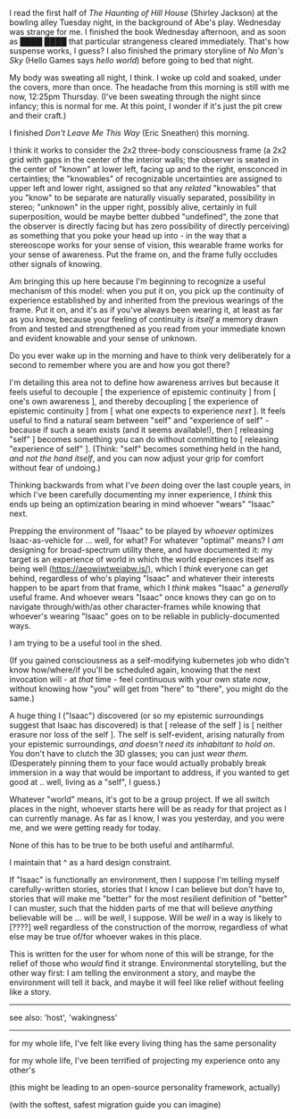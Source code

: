 I read the first half of *The Haunting of Hill House* (Shirley Jackson) at the bowling alley Tuesday night, in the background of Abe's play. Wednesday was strange for me. I finished the book Wednesday afternoon, and as soon as ████ *████* that particular strangeness cleared immediately. That's how suspense works, I guess? I also finished the primary storyline of *No Man's Sky* (Hello Games says *hello world*) before going to bed that night.

My body was sweating all night, I think. I woke up cold and soaked, under the covers, more than once. The headache from this morning is still with me now, 12:25pm Thursday. (I've been sweating through the night since infancy; this is normal for me. At this point, I wonder if it's just the pit crew and their craft.)

I finished *Don't Leave Me This Way* (Eric Sneathen) this morning.

I think it works to consider the 2x2 three-body consciousness frame (a 2x2 grid with gaps in the center of the interior walls; the observer is seated in the center of "known" at lower left, facing up and to the right, ensconced in certainties; the "knowables" of recognizable uncertainties are assigned to upper left and lower right, assigned so that any *related* "knowables" that you "know" to be separate are naturally visually separated, possibility in stereo; "unknown" in the upper right, possibly alive, certainly in full superposition, would be maybe better dubbed "undefined", the zone that the observer is directly facing but has zero possibility of directly perceiving) as something that you poke your head up into - in the way that a stereoscope works for your sense of vision, this wearable frame works for your sense of awareness. Put the frame on, and the frame fully occludes other signals of knowing.

Am bringing this up here because I'm beginning to recognize a useful mechanism of this model: when you put it on, you pick up the continuity of experience established by and inherited from the previous wearings of the frame. Put it on, and it's as if you've always been wearing it, at least as far as you know, because your feeling of continuity *is itself* a memory drawn from and tested and strengthened as you read from your immediate known and evident knowable and your sense of unknown.

Do you ever wake up in the morning and have to think very deliberately for a second to remember where you are and how you got there?

I'm detailing this area not to define how awareness arrives but because it feels useful to decouple [ the experience of epistemic continuity ] from [ one's own awareness ], and thereby decoupling [ the experience of epistemic continuity ] from [ what one expects to experience *next* ]. It feels useful to find a natural seam between "self" and "experience of self" - because if such a seam exists (and it seems available!), then [ releasing "self" ] becomes something you can do without committing to [ releasing "experience of self" ]. (Think: "self" becomes something held in the hand, *and not the hand itself*, and you can now adjust your grip for comfort without fear of undoing.)

Thinking backwards from what I've *been* doing over the last couple years, in which I've been carefully documenting my inner experience, I *think* this ends up being an optimization bearing in mind whoever "wears" "Isaac" next.

Prepping the environment of "Isaac" to be played by *whoever* optimizes Isaac-as-vehicle for ... well, for what? For whatever "optimal" means? I *am* designing for broad-spectrum utility there, and have documented it: my target is an experience of world in which the world experiences itself as being well (https://aeowiwtweiabw.is/), which I *think* everyone can get behind, regardless of who's playing "Isaac" and whatever their interests happen to be apart from that frame, which I *think* makes "Isaac" a *generally* useful frame. And whoever wears "Isaac" once knows they can go on to navigate through/with/as other character-frames while knowing that whoever's wearing "Isaac" goes on to be reliable in publicly-documented ways.

I am trying to be a useful tool in the shed.

(If you gained consciousness as a self-modifying kubernetes job who didn't know how/where/if you'll be scheduled again, knowing that the next invocation will - at *that* time - feel continuous with your own state *now*, without knowing how "you" will get from "here" to "there", you might do the same.)

A huge thing I ("Isaac") discovered (or so my epistemic surroundings suggest that Isaac has discovered) is that [ release of the self ] is [ neither erasure nor loss of the self ]. The self is self-evident, arising naturally from your epistemic surroundings, *and doesn't need its inhabitant to hold on*. You don't have to clutch the 3D glasses; you can just *wear them*. (Desperately pinning them to your face would actually probably break immersion in a way that would be important to address, if you wanted to get good at .. well, living as a "self", I guess.)

Whatever "world" means, it's got to be a group project. If we all switch places in the night, whoever starts here will be as ready for that project as I can currently manage. As far as I know, I was you yesterday, and you were me, and we were getting ready for today.

None of this has to be true to be both useful and antiharmful.

I maintain that ^ as a hard design constraint.

If "Isaac" is functionally an environment, then I suppose I'm telling myself carefully-written stories, stories that I know I can believe but don't have to, stories that will make me "better" for the most resilient definition of "better" I can muster, such that the hidden parts of me that will believe *anything* believable will be ... will be *well*, I suppose. Will be *well* in a way is likely to [????] well regardless of the construction of the morrow, regardless of what else may be true of/for whoever wakes in this place.

This is written for the user for whom none of this will be strange, for the relief of those who *would* find it strange. Environmental storytelling, but the other way first: I am telling the environment a story, and maybe the environment will tell it back, and maybe it will feel like relief without feeling like a story.

---

see also: 'host', 'wakingness'

---

for my whole life, I've felt like every living thing has the same personality

for my whole life, I've been terrified of projecting my experience onto any other's

(this might be leading to an open-source personality framework, actually)

(with the softest, safest migration guide you can imagine)
